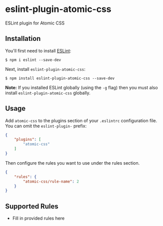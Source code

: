 # eslint-plugin-atomic-css

ESLint plugin for Atomic CSS

## Installation

You'll first need to install [ESLint](http://eslint.org):

```
$ npm i eslint --save-dev
```

Next, install `eslint-plugin-atomic-css`:

```
$ npm install eslint-plugin-atomic-css --save-dev
```

**Note:** If you installed ESLint globally (using the `-g` flag) then you must also install `eslint-plugin-atomic-css` globally.

## Usage

Add `atomic-css` to the plugins section of your `.eslintrc` configuration file. You can omit the `eslint-plugin-` prefix:

```json
{
    "plugins": [
        "atomic-css"
    ]
}
```


Then configure the rules you want to use under the rules section.

```json
{
    "rules": {
        "atomic-css/rule-name": 2
    }
}
```

## Supported Rules

* Fill in provided rules here





